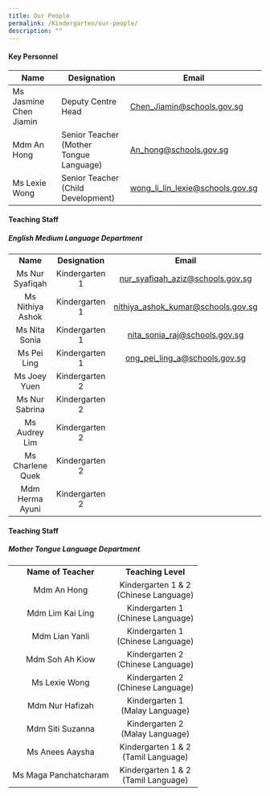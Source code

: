 ```yaml
---
title: Our People
permalink: /Kindergarten/our-people/
description: ""
---
```

#### Key Personnel


| **Name** | **Designation** | **Email** |
| -------- | -------- | -------- |
| Ms Jasmine Chen Jiamin      | Deputy Centre Head<br>    | Chen_Jiamin@schools.gov.sg    |
| Mdm An Hong       | Senior Teacher <br> (Mother Tongue Language)    | An_hong@schools.gov.sg    |
| Ms Lexie Wong      |  Senior Teacher <br> (Child Development)    | wong_li_lin_lexie@schools.gov.sg |

#### Teaching Staff
##### English Medium Language Department 

|   |   |    |
|:---:|:---:|:---:|
| **Name** | **Designation** | **Email** | 
|  Ms Nur Syafiqah | Kindergarten 1 <br> |nur_syafiqah_aziz@schools.gov.sg |
|  Ms Nithiya Ashok |  Kindergarten 1<br> |nithiya_ashok_kumar@schools.gov.sg |
|  Ms Nita Sonia |  Kindergarten 1<br> |nita_sonia_raj@schools.gov.sg |
|  Ms Pei Ling  |  Kindergarten 1<br> |ong_pei_ling_a@schools.gov.sg |
|  Ms Joey Yuen |  Kindergarten 2<br> |
|  Ms Nur Sabrina |  Kindergarten 2<br> |
|  Ms Audrey Lim |   Kindergarten 2<br> |
|  Ms Charlene Quek |   Kindergarten 2<br> |
|  Mdm Herma Ayuni |   Kindergarten 2<br> |




#### Teaching Staff
##### Mother Tongue Language Department  

||| 
|:---:|:---:|
| **Name of Teacher** | **Teaching Level** |
| Mdm An Hong | Kindergarten 1 &amp; 2 <br> (Chinese Language)<br> |
| Mdm Lim Kai Ling | Kindergarten 1 <br>(Chinese Language)<br> |
| Mdm Lian Yanli | Kindergarten 1 <br>(Chinese Language)<br> |
| Mdm Soh Ah Kiow | Kindergarten 2 <br>(Chinese Language)<br> |
| Ms Lexie Wong  |  Kindergarten 2<br> (Chinese Language)<br> |
| Mdm Nur Hafizah | Kindergarten 1<br> (Malay Language)<br> |
| Mdm Siti Suzanna |  Kindergarten 2<br> (Malay Language)<br> |
|  Ms Anees Aaysha | Kindergarten 1 &amp; 2<br> (Tamil Language) |
| Ms Maga Panchatcharam | Kindergarten 1 &amp; 2<br> (Tamil Language) |